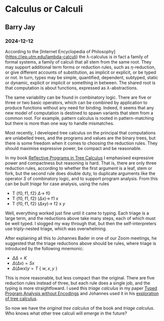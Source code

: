 
# Calculus or Calculi
## Barry Jay
### 2024-12-12

According to the [Internet Encyclopedia of Philosophy]
(https://iep.utm.edu/lambda-calculi) the λ-calculus is in fact a
family of formal systems, a family of calculi that all stem from the
same root. They may support additional term forms or reduction rules,
such as $\eta$-reduction, or give different accounts of substitution,
as implicit or explicit, or be typed or not. In turn, types may be
simple, quantified, dependent, subtyped, static or dynamic, explicit
or implicit or something in between. The shared root is that
computation is about functions, expressed as $\lambda$-abstractions.

The same variability can be found in combinatory logic. There are five
or three or two basic operators, which can be combined by application
to produce functions without any need for binding.  Indeed, it seems
that any new model of computation is destined to spawn variants that
stem from a common root.  For example, pattern calculus is rooted in
pattern-matching but there is more than one way to handle mismatches.

Most recently, I developed tree calculus on the principal that
computations are unlabelled trees, and the programs and values are the
binary trees, but there is some freedom when it comes to choosing the
reduction rules. They should maximise expressive power, be compact and
be reasonable.

In my book [Reflective Programs in Tree
Calculus](https://github.com/barry-jay-personal/tree-calculus/treebook.pdf)
I emphasised expressive power and compactness but reasoning is
hard. That is, there are only three reduction rules, according to
whether the first argument is a leaf, stem or fork, but the second
rule does double duty, to duplicate arguments like the operator $S$ of
combinatory logic, and to support program analysis.
From this can be built *triage* for case analysis, using the rules
- T {f0, f1, f2} $\Delta \longrightarrow$ f0
- T {f0, f1, f2} $(\Delta x)\longrightarrow$ f1 $x$
- T {f0, f1, f2} $(\Delta x y)\longrightarrow$ f2 $x$ $y$


Well, everything worked just fine until it came to typing. Each triage
is a large term, and the reductions above take many steps, each of
which must be well typed. I slogged my way through that, but then the
self-interpreters use triply-nested triage, which was overwhelming.

After explaining all this to Johannes Bader in one of our Zoom
meetings, he suggested that the triage reductions above should be
rules, where triage is introduced by the following mnemonic:

- $\Delta \Delta = K$
- $\Delta (\Delta x)  = S x$
- $\Delta (\Delta w x) y =  T$ { $w,x,y$ }

This is more reasonable, but less compact than the original. There are
five reduction rules instead of three, but each rule does a single
job, and the typing is more straightfoward. I used this *triage
calculus* in my paper [Typed Program Analysis without
Encodings](https://github.com/barry-jay-personal/typedtreecalculus/typedprogramanalysis.pdf)
and Johannes used it in his [exploration of tree
calculus](treecalcul.us).

So now we have the *original tree calculus* of the book and *triage
calculus*. Who knows what other tree calculi will emerge in the
future?
